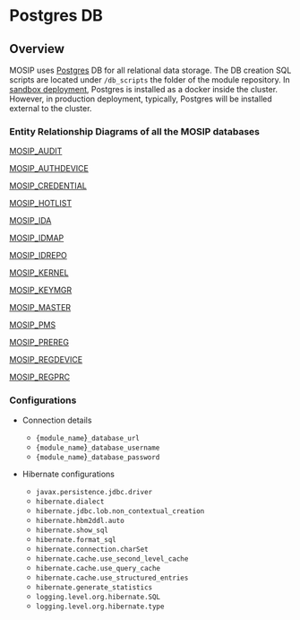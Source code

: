 # Postgres DB

## Overview

MOSIP uses [Postgres](https://www.postgresql.org) DB for all relational data storage. The DB creation SQL scripts are located under `/db_scripts` the folder of the module repository. In [sandbox deployment](https://github.com/mosip/mosip-infra/tree/release-1.2.0/deployment/v3/external/postgres), Postgres is installed as a docker inside the cluster. However, in production deployment, typically, Postgres will be installed external to the cluster.&#x20;


### Entity Relationship Diagrams of all the MOSIP databases

[MOSIP_AUDIT](_images/mosip-audit-er.png)

[MOSIP_AUTHDEVICE](_images/mosip-authdevice-er.png)

[MOSIP_CREDENTIAL](_images/mosip-credential-er.png)

[MOSIP_HOTLIST](_images/mosip-hotlist-er.png)

[MOSIP_IDA](_images/mosip-ida-er.png)

[MOSIP_IDMAP](_images/mosip-idmap-er.png)

[MOSIP_IDREPO](_images/mosip-idrepo-er.png)

[MOSIP_KERNEL](_images/mosip-kernel-er.png)

[MOSIP_KEYMGR](_images/mosip-keymgr-er.png)

[MOSIP_MASTER](_images/mosip-master-er.png)

[MOSIP_PMS](_images/mosip-pms-er.png)

[MOSIP_PREREG](_images/mosip-prereg-er.png)

[MOSIP_REGDEVICE](_images/mosip-regdevice-er.png)

[MOSIP_REGPRC](_images/mosip-regprc-er.png)


### Configurations

* Connection details
  * `{module_name`}`_database_url`
  * `{module_name`}`_database_username`
  * `{module_name`}`_database_password`
  
* Hibernate configurations
  * `javax.persistence.jdbc.driver`
  * `hibernate.dialect`
  * `hibernate.jdbc.lob.non_contextual_creation`
  * `hibernate.hbm2ddl.auto`
  * `hibernate.show_sql`
  * `hibernate.format_sql`
  * `hibernate.connection.charSet`
  * `hibernate.cache.use_second_level_cache`
  * `hibernate.cache.use_query_cache`
  * `hibernate.cache.use_structured_entries`
  * `hibernate.generate_statistics`
  * `logging.level.org.hibernate.SQL`
  * `logging.level.org.hibernate.type`

